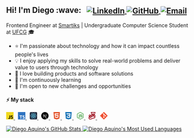 <h2>
  Hi! I'm Diego :wave:
  &nbsp;
  <span>
    <a href="http://linkedin.com/in/diego-aquino">
      <img
        alt="LinkedIn"
        src="https://img.shields.io/static/v1?label=&message=LinkedIn&color=2867B2&style=flat-square&logo=linkedin"
        align="center"
      />
    </a>
    <a href="https://github.com/diego-aquino">
      <img
        alt="GitHub"
        src="https://img.shields.io/static/v1?label=&message=GitHub&color=24292e&style=flat-square&logo=github"
        align="center"
      />
    </a>
    <a href="mailto:diegocruzdeaquino@gmail.com">
      <img
        alt="Email"
        src="https://img.shields.io/badge/-Email-d14836?style=flat-square&logo=gmail&logoColor=white"
        align="center"
      />
    </a>
  </span>
</h2>

Frontend Engineer at [Smartiks](https://www.smartiks.com) | Undergraduate Computer Science Student at [UFCG](https://portal.ufcg.edu.br) 🎓

- :star: I'm passionate about technology and how it can impact countless people's lives
- :bulb: I enjoy applying my skills to solve real-world problems and deliver value to users through technology
- :seedling: I love building products and software solutions
- :telescope: I'm continuously learning
- :rocket: I'm open to new challenges and opportunities

#### :zap: My stack

<p>
  <a href="https://developer.mozilla.org/en-US/docs/Web/JavaScript">
    <img
      src=".github/icons/javascript.svg"
      alt="JavaScript"
      title="JavaScript"
      height="20px"
    />
  </a>
  &nbsp;
  <a href="https://www.typescriptlang.org">
    <img
      src=".github/icons/typescript.svg"
      alt="TypeScript"
      title="TypeScript"
      height="20px"
    />
  </a>
  &nbsp;
  <a href="https://reactjs.org">
    <img
      src=".github/icons/react.svg"
      alt="React"
      title="React"
      height="20px"
    />
  </a>
  &nbsp;
  <a href="https://nextjs.org">
    <img
      src=".github/icons/next-dot-js.svg"
      alt="Next.js"
      title="Next.js"
      height="20px"
    />
  </a>
  &nbsp;
  <a href="https://developer.mozilla.org/en-US/docs/Web/HTML">
    <img
      src=".github/icons/html5.svg"
      alt="HTML"
      title="HTML"
      height="20px"
    />
  </a>
  &nbsp;
  <a href="https://developer.mozilla.org/en-US/docs/Web/CSS">
    <img
      src=".github/icons/css3.svg"
      alt="CSS"
      title="CSS"
      height="20px"
    />
  </a>
  &nbsp;
  <a href="https://nodejs.org/en">
    <img
      src=".github/icons/node-dot-js.svg"
      alt="Node.js"
      title="Node.js"
      height="20px"
    />
  </a>
  &nbsp;
  <a href="https://jestjs.io">
    <img
      src=".github/icons/jest.svg"
      alt="Jest"
      title="Jest"
      height="20px"
    />
  </a>
  &nbsp;
  <a href="https://git-scm.com">
    <img
      src=".github/icons/git.svg"
      alt="Git"
      title="Git"
      height="20px"
    />
  </a>
</p>

<a href="https://github.com/diego-aquino">
  <img
    alt="Diego Aquino's GitHub Stats"
    src="https://github-readme-stats.vercel.app/api?username=diego-aquino&show_icons=true&theme=react&count_private=true&bg_color=15,20232a,003644&custom_title=Diego's%20GitHub%20Stats"
    width="420"
    align="bottom"
  />
</a>

<a href="https://github.com/diego-aquino">
  <img
    alt="Diego Aquino's Most Used Languages"
    src="https://github-readme-stats.vercel.app/api/top-langs/?username=diego-aquino&layout=compact&theme=react&bg_color=15,20232a,003644&hide=python&langs_count=6"
    width="318"
    align="bottom"
  />
</a>
